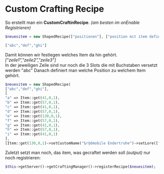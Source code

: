 # Custom Crafting Recipe

So erstellt man ein **CustomCraftinRecipe**. *(am besten im onEnable Registrieren)*
```php
$neuesitem = new ShapedRecipe(["positionen"], ["position mit item definieren"], ["output"]);

["abc","def","ghi"]
```
Damit können wir festlegen welches Item da hin gehört. *["zeile1","zeile2","zeile3"]* <br>
In der jeweiligen Zeile sind nur noch die 3 Slots die mit Buchstaben versetzt werden "abc"
Danach definiert man welche Position zu welchem Item gehört.
```php
$neuesitem = new ShapedRecipe(
["abc","def","ghi"],
[
"a" => Item::get(41,0,1),
"b" => Item::get(57,0,1),
"c" => Item::get(41,0,1),
"d" => Item::get(57,0,1),
"e" => Item::get(130,0,1),
"f" => Item::get(57,0,1),
"g" => Item::get(41,0,1),
"h" => Item::get(57,0,1),
"i" => Item::get(41,0,1)
],
[Item::get(130,0,1)->setCustomName("§r§6mobile Endertruhe")->setLore(["§r§l§6mobile Endertruhe"])]);
```
Zuletzt setzt man noch, das item, was gecraftet werden soll *(output)* nur noch registrieren:
```php
$this->getServer()->getCraftingManager()->registerRecipe($neuesitem);
```
